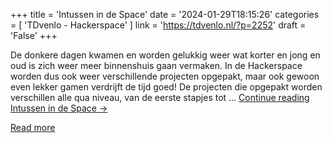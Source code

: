 +++
title = 'Intussen in de Space'
date = '2024-01-29T18:15:26'
categories = [ 
 'TDvenlo - Hackerspace' 
] 
link = 'https://tdvenlo.nl/?p=2252'
draft = 'False'
+++

De donkere dagen kwamen en worden gelukkig weer wat korter en jong en oud is zich weer meer binnenshuis gaan vermaken. In de Hackerspace worden dus ook weer verschillende projecten opgepakt, maar ook gewoon even lekker gamen verdrijft de tijd goed! De projecten die opgepakt worden verschillen alle qua niveau, van de eerste stapjes tot &#8230; <a class="more-link" href="https://tdvenlo.nl/?p=2252">Continue reading <span class="screen-reader-text">Intussen in de Space</span> <span class="meta-nav">&#8594;</span></a>

[Read more](https://tdvenlo.nl/?p=2252)